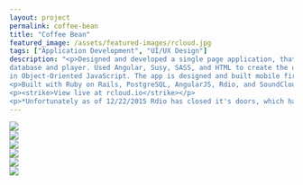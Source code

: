 ```yaml
---
layout: project
permalink: coffee-bean
title: "Coffee Bean"
featured_image: /assets/featured-images/rcloud.jpg
tags: ["Application Development", "UI/UX Design"]
description: "<p>Designed and developed a single page application, that blends SoundCloud and Rdio's API's into one seamless music
database and player. Used Angular, Susy, SASS, and HTML to create the user interface while keeping the core music player functions
in Object-Oriented JavaScript. The app is designed and built mobile first and is fully responsive.</p>
<p>Built with Ruby on Rails, PostgreSQL, AngularJS, Rdio, and SoundCloud.</p>
<p><strike>View live at rcloud.io</strike></p>
<p>*Unfortunately as of 12/22/2015 Rdio has closed it's doors, which has effectively shut down Rcloud. The code can still be viewed at <a href='https://github.com/neilspurgeon/rcloud'>github.com/neilspurgeon/rcloud</a> and an unfunctional site reamins at <a href='http://rcloud.io/'>rcloud.io</a></p>"
---
```


<div class="grid">
  <div class="grid__col-12">
    <img src="http://placehold.it/1400x800/333" />
  </div>

  <div class="grid__col-md-6">
    <img src="http://placehold.it/400x400" />
  </div>

  <div class="grid__col-md-6">
    <img src="http://placehold.it/400x400" />
  </div>

  <div class="grid__col-12">
    <img src="http://placehold.it/1400x3000" />
  </div>

</div>

<img src="http://placehold.it/1400x800/111" />

<div class="grid">
  <div class="grid__col-12">
    <img src="http://placehold.it/1400x800" />
  </div>
</div>